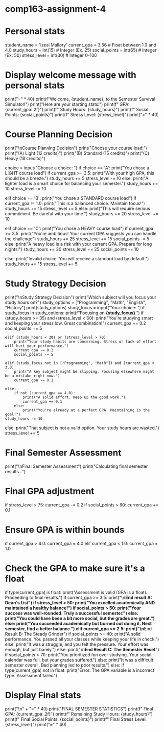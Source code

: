 # comp163-assignment-4
# Personal stats
student_name = 'Izeal Mallory'
current_gpa = 3.56  # Float between 1.0 and 4.0
study_hours = int(15)  # Integer (Ex. 25)
social_points = int(65)  # Integer (Ex. 50)
stress_level = int(30)  # Integer 0-100

# Display welcome message with personal stats
print("=" * 40)
print(f"Welcome, {student_name}, to the Semester Survival Simulator!")
print("Here are your starting stats:")
print(f"  GPA: {current_gpa:.2f}")
print(f"  Study Hours: {study_hours}")
print(f"  Social Points: {social_points}")
print(f"  Stress Level: {stress_level}")
print("=" * 40)

# Course Planning Decision
print("\nCourse Planning Decision")
print("Choose your course load:")
print("(A) Light (12 credits)")
print("(B) Standard (15 credits)")
print("(C) Heavy (18 credits)")

choice = input("Choose a choice: ")
if choice == 'A':
    print("You chose a LIGHT course load")
    if current_gpa >= 3.5:
        print("With your high GPA, this should be a breeze.")
        study_hours += 5
        stress_level -= 10
    else:
        print("A lighter load is a smart choice for balancing your semester.")
        study_hours += 10
        stress_level -= 10

elif choice == 'B':
    print("You chose a STANDARD course load")
    if current_gpa != 1.0:
        print("This is a balanced choice. Maintain focus!")
        study_hours += 15
        stress_level += 5
    else:
        print("This will require serious commitment. Be careful with your time.")
        study_hours += 20
        stress_level += 10

elif choice == 'C':
    print("You chose a HEAVY course load")
    if current_gpa >= 3.5:
        print("You're ambitious! Your current GPA suggests you can handle the challenge")
        study_hours += 25
        stress_level += 15
        social_points -= 5
    else:
        print("A heavy load is a risk with your current GPA. Prepare for long nights!")
        study_hours += 30
        stress_level += 25
        social_points -= 10

else:
    print("Invalid choice. You will receive a standard load by default.")
    study_hours += 15
    stress_level += 5

# Study Strategy Decision
print("\nStudy Strategy Decision")
print("Which subject will you focus your study hours on?")
study_options = ["Programming", "Math", "English", "History"]
print(study_options)
study_focus = input("Your choice: ")
if study_focus in study_options:
    print(f"Focusing on **{study_focus}**.")
    if (study_hours >= 35) and (stress_level < 60):
        print("You're studying smart and keeping your stress low. Great combination!")
        current_gpa += 0.2
        social_points += 5

    elif (study_hours < 20) or (stress_level > 70):
        print("Your study habits are concerning. Stress or lack of effort will hurt your performance.")
        current_gpa -= 0.2
        social_points -= 5

    elif (study_focus not in ["Programming", "Math"]) and (current_gpa < 3.0):
        print("A key subject might be slipping. Focusing elsewhere might be a mistake right now.")
        current_gpa -= 0.1

    else:
        if not (current_gpa == 4.0):
            print("A solid effort. Keep up the good work.")
            current_gpa += 0.1
        else:
            print("You're already at a perfect GPA. Maintaining is the goal!")
    study_hours -= 10
else:
    print("That subject is not a valid option. Your study hours are wasted.")
    stress_level += 5

# Final Semester Assessment
print("\nFinal Semester Assessment")
print("Calculating final semester results...")

# Final GPA adjustment
if stress_level > 75:
    current_gpa -= 0.2
if social_points > 60:
    current_gpa += 0.1

# Ensure GPA is within bounds
if current_gpa > 4.0:
    current_gpa = 4.0
elif current_gpa < 1.0:
    current_gpa = 1.0

# Check the GPA to make sure it's a float
if type(current_gpa) is float:
    print("Assessment is valid (GPA is a float). Proceeding to final results.")
    if current_gpa >= 3.5:
        print("\n**End result A: Dean's List")
        if stress_level < 50:
            print("You excelled academically AND maintained a healthy balance!")
            if social_points > 50:
                print("Your success was well-rounded. Truly a successful semester.")
            else:
                print("You could have been a bit more social, but the grades are great.")
        else:
            print("You succeeded academically but burned out doing it. Next semester, find a better balance.")
    elif current_gpa >= 2.5:
        print("\n**End Result B: The Steady Grinder")
        if social_points >= 40:
            print("A solid performance. You passed all your classes while keeping your life in check.")
        else:
            print("It was a struggle, and you felt the pressure. Your effort was enough, but just barely.")
    else:
        print("\n**End Result C: The Semester Reset**")
        if social_points > 70:
            print("You prioritized fun over studying. Your social calendar was full, but your grades suffered.")
        else:
            print("It was a difficult semester overall. Bad planning led to poor results.")
else:
    if type(current_gpa) not in float:
        print("Error: The GPA variable is a incorrect type. Assessment failed")

# Display Final stats
print("\n" + "=" * 40)
print("FINAL SEMESTER STATISTICS")
print(f"  Final GPA: {current_gpa:.2f}")
print(f"  Remaining Study Hours: {study_hours}")
print(f"  Final Social Points: {social_points}")
print(f"  Final Stress Level: {stress_level}")
print("=" * 40)
